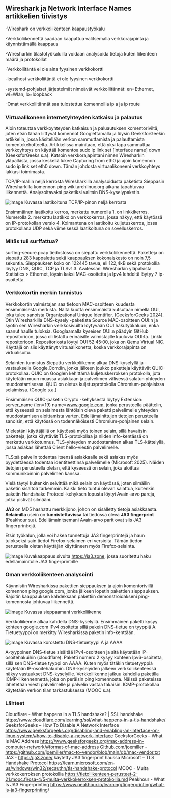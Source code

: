 ## Wireshark ja Network Interface Names artikkelien tiivistys
-Wireshark on verkkoliikenteen kaapaustyökalu

-Verkkoliikennettä saadaan kaapattua valitsemalla verkkorajapinta ja käynnistämällä kaappaus

-Wiresharkin tilastotyökaluilla voidaan analysoida tietoja kuten liikenteen määrä ja protokollat

-Verkkoliitäntä ei ole aina fyysinen verkkokortti

-localhost verkkoliitäntä ei ole fyysinen verkkokortti

-systemd-pohjaiset järjestelmät nimeävät verkkoliitännät: en=Ethernet, wl=Wlan, lo=loopback

-Omat verkkoliitännät saa tulostettua komennoilla ip a ja ip route

### Virtuaalikoneen internetyhteyden katkaisu ja palautus
Aioin toteuttaa verkkoyhteyden katkaisun ja paluautuksen komentoriviltä, joten etsin tähän liittyvät komennot Googlettamalla ja löysin GeeksforGeekin artikkelin, jossa käsitellään verkon sammuttamista ja palauttamista komentokehotteelta.
Artikkelissa mainitaan, että yksi tapa sammuttaa verkkoyhteys on käyttää komentoa sudo ip link set [interface name] down (GeeksforGeeks s.a).
Katsoin verkkorajapintani nimen Wiresharkin yläpalkista, jossa keskellä lukee Capturing from eth0 ja ajoin komennon sudo ip link set eth0 down. Tämän johdosta virtuaalikoneeni verkkoyhteys lakkasi toimimasta.

TCP/IP-mallin neljä kerrosta Wiresharkilla analysoidusta paketista
Sieppasin Wiresharkilla komennon ping wiki.archlinux.org aikana tapahtuvaa liikennettä. Analysoitavaksi paketiksi valitsin DNS-kyselypaketin.

![image](https://github.com/user-attachments/assets/a027ed4b-8de0-419c-a277-0a2d3628253b)
Kuvassa laatikoituna TCP/IP-pinon neljä kerrosta

Ensimmäinen laatikoitu kerros, merkattu numerolla 1. on linkkikerros. 
Numerolla 2. merkattu laatikko on verkkokerros, jossa näkyy, että käytössä on IP-protokollan versio 4. 
Kolmantena on laatikoitu kuljetuskerros, jossa protokollana UDP sekä viimeisessä laatikoituna on sovelluskerros.

### Mitäs tuli surffattua?
surfing-secure.pcap tiedostossa on siepattu verkkoliikennettä. Paketteja on siepattu 283 kappaletta sekä kaappauksen kokonaiskesto on noin 7,5 sekuntia.
Sieppauksen koko on 122445 tavua, eli 122,4kB sekä protokollia löytyy DNS, QUIC, TCP ja TLSv1.3.
Avatessani Wiresharkin yläpalkista Statistics > Ethernet, löysin kaksi MAC-osoitetta ja Ipv4 lehdeltä löytyy 7 ip-osoitetta.

### Verkkokortin merkin tunnistus
Verkkokortin valmistajan saa tietoon MAC-osoitteen kuudesta ensimmäisestä merkistä. Näitä kuutta ensimmäistä kutsutaan nimellä OUI, joka tulee sanoista Organizational Unique Identifier. (GeeksforGeeks 2024).
Otin Wiresharkilla DNS-kysely -paketista Source MAC-osoitteen OUI:n ja syötin sen Wiresharkin verkkosivuilta löytyvään OUI hakutyökaluun, enkä saanut haulle tuloksia.
Googlaamalla kyseisen OUI:n päädyin GitHub repositorioon, jossa oli listattu erinäisille valmistajille kuuluvia OUI:ta. Linkki repositorioon.
Repositoriosta löytyi OUI 52:45:00, joka on Qemu Virtual NIC. Käyttäjä on siis käyttänyt virtuaalikonetta, koska verkkorajapinta on virtualisoitu.

Selainten tunnistus
Siepattu verkkoliikenne alkaa DNS-kyselyllä ja -vastauksella Google.Com:iin, jonka jälkeen joukko paketteja käyttävät QUIC-protokollaa.
QUIC on Googlen kehittämä kuljetuskerroksen protokolla, jota käytetään muun muassa asiakkaan ja palvelimen välisessä salatun yhteyden muodostamisessa. QUIC on oletus kuljetusprotokolla Chromium-pohjaisissa selaimissa. (Google s.a.)

Ensimmäisen QUIC-paketin Crypto -kehyksestä löytyy Extension: server_name (len=19) name=www.google.com, jonka perusteella päättelin, että kyseessä on selaimesta lähtöisin oleva paketti palvelimelle yhteyden muodostamisen aloittamista varten.
Edellämainittujen tietojen perusteella sanoisin, että käytössä on todennäköisesti Chromium-pohjainen selain.

Mielestäni käyttäjällä on käytössä myös toinen selain, sillä havaitsin paketteja, jotka käyttävät TLS-protokollaa ja niiden info-kentässä on merkattu verkkotunnus.
TLS-yhteyden muodostaminen alkaa TLS-kättelyllä, jossa asiakas lähettää Client hello-viestin palvelimelle. 

TLS:sä palvelin todentaa itsensä asiakkaalle sekä asiakas myös pyydettäessä todentaa identiteettinsä palvelimelle (Microsoft 2025).
Näiden tietojen perusteella oletan, että kyseessä on selain, joka aloittaa kommunikoinnin palvelimen kanssa.

Vielä täytyi kuitenkin selvittää mikä selain on käytössä, joten silmäilin paketin sisältöä tarkemmin.
Kaikki tieto tuntui olevan salattua, kuitenkin paketin Handshake Protocol-kehyksen lopusta löytyi Avain-arvo pareja, jotka pistivät silmääni. 

**JA3** on MD5 hashattu merkkijono, johon on sisälletty tietoja asiakkaasta. **Selaimilla** usein on **tunnistettavissa** tai tiedossa oleva **JA3 fingerprint** (Peakhour s.a).
Edellämainitsemani Avain-arvo parit ovat siis JA3 fingerprint:ejä.

Etsin työkalun, jolla voi hakea tunnettuja JA3 fingerprintejä ja haun tulokseksi sain tiedot Firefox-selaimen eri versioita. Tämän tiedon perusteella oletan käyttäjän käyttäneen myös Firefox-selainta.

![image](https://github.com/user-attachments/assets/478bdfa4-6a73-4e26-9434-f3cb19c006fc)
 Kuvakaappaus sivulta https://ja3.zone, jossa suoritettu haku edellämainitulle JA3 fingerprint:ille

### Oman verkkoliikenteen analysointi

Käynnistin Wiresharkissa pakettien sieppauksen ja ajoin komentorivillä komennon ping google.com, jonka jälkeen lopetin pakettien sieppauksen. Rajoitin kaappauksen kahdeksaan pakettiin demonstroidakseni ping-komennosta johtuvaa liikennettä.

![image](https://github.com/user-attachments/assets/39da58eb-86d5-4248-9076-2ec95de8ac01)
Kuvassa sieppaamani verkkoliikenne

Verkkoliikenne alkaa kahdella DNS-kyselyllä. Ensimmäinen paketti kysyy kohteen google.com IPv4 osoitetta sillä pakein DNS-tietue on tyyppiä A.
Tietuetyyppi on merkitty Wiresharkissa paketin info-kenttään.

![image](https://github.com/user-attachments/assets/faedb17e-4c33-4892-9bc1-d66daa0d4456)
Kuvassa korostettu DNS-tietuetyypi A ja AAAA

A-tyyppinen DNS-tietue sisältää IPv4-osoitteen ja sitä käytetään IP-osoitehakuihin (cloudflare).
Paketti numero 2 kysyy kohteen Ipv6-osoitetta, sillä sen DNS-tietue tyyppi on AAAA. Kuten myös tätäkin tietuetyyppiä käytetään IP-osoitehakuihin.
DNS-kyselyiden jälkeen verkkoliikenteessä näkyy vastaukset DNS-kyselyille. Verkkoliikenne jatkuu kahdella paketilla ICMP-liikennennettä, joka on peräisin ping komennosta. Näissä paketeissa lähetetään viesti palvelimelle ja palvelin vastaa takaisin. ICMP-protokollaa käytetään verkon tilan tarkastuksessa (MOOC s.a). 

### Lähteet
Cloudflare - What happens in a TLS handshake? | SSL handshake https://www.cloudflare.com/learning/ssl/what-happens-in-a-tls-handshake/
GeeksforGeeks – How To Disable A Network Interface https://www.geeksforgeeks.org/disabling-and-enabling-an-interface-on-linux-system/#how-to-disable-a-network-interface
GeeksforGeeks – What Is MAC Address 
https://www.geeksforgeeks.org/mac-address-in-computer-network/#format-of-mac-address
Github.com/joemiller - https://github.com/joemiller/mac-to-vendor/blob/main/db/mac-vendor.txt
JA3 - https://ja3.zone/ käytetty JA3 fingerprint haussa
Microsoft – TLS Handshake Protocol https://learn.microsoft.com/en-us/windows/win32/secauthn/tls-handshake-protocol
MOOC - Muita verkkokerroksen protokollia https://tietoliikenteen-perusteet-2-21.mooc.fi/osa-4/5-muita-verkkokerroksen-protokollia.md
Peakhour - What Is JA3 Fingerprinting https://www.peakhour.io/learning/fingerprinting/what-is-ja3-fingerprinting/
